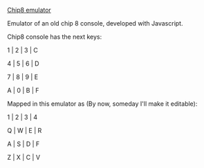 [Chip8 emulator](https://fxfxrxfx.github.io/Chip8JS)

Emulator of an old chip 8 console, developed with Javascript.

Chip8 console has the next keys:
  
  1 | 2 | 3 | C
  
  4 | 5 | 6 | D
  
  7 | 8 | 9 | E
  
  A | 0 | B | F
  
Mapped in this emulator as (By now, someday I'll make it editable):

  1 | 2 | 3 | 4
  
  Q | W | E | R
  
  A | S | D | F
  
  Z | X | C | V
  
